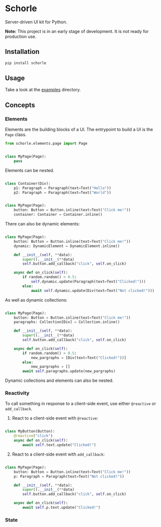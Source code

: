 # Schorle

Server-driven UI kit for Python.

**Note:** This project is in an early stage of development. It is not ready for production use.

## Installation

```bash
pip install schorle
```

## Usage

Take a look at the [examples](examples) directory.

## Concepts

### Elements

Elements are the building blocks of a UI. The entrypoint to build a UI is the `Page` class.

```python
from schorle.elements.page import Page


class MyPage(Page):
    pass

```

Elements can be nested.

```python

class Container(Div):
    p1: Paragraph = Paragraph(text=Text("Hello"))
    p2: Paragraph = Paragraph(text=Text("World"))


class MyPage(Page):
    button: Button = Button.inline(text=Text("Click me!"))
    container: Container = Container.inline()

```

There can also be dynamic elements:

```python

class MyPage(Page):
    button: Button = Button.inline(text=Text("Click me!"))
    dynamic: DynamicElement = DynamicElement.inline()

    def __init__(self, **data):
        super().__init__(**data)
        self.button.add_callback("click", self.on_click)

    async def on_click(self):
        if random.random() > 0.5:
            self.dynamic.update(Paragraph(text=Text("Clicked!")))
        else:
            await self.dynamic.update(Div(text=Text("Not clicked!")))

```

As well as dynamic collections:

```python

class MyPage(Page):
    button: Button = Button.inline(text=Text("Click me!"))
    paragraphs: Collection[Div] = Collection.inline()

    def __init__(self, **data):
        super().__init__(**data)
        self.button.add_callback("click", self.on_click)

    async def on_click(self):
        if random.random() > 0.5:
            new_pargraphs = [Div(text=Text("Clicked!"))]
        else:
            new_pargraphs = []
        await self.paragraphs.update(new_pargraphs)

```

Dynamic collections and elements can also be nested.

### Reactivity

To call something in response to a client-side event, use either `@reactive` or `add_callback`.

1. React to a client-side event with `@reactive`:

```python

class MyButton(Button):
    @reactive("click")
    async def on_click(self):
        await self.text.update("Clicked!")
```

2. React to a client-side event with `add_callback`:

```python

class MyPage(Page):
    button: Button = Button.inline(text=Text("Click me!"))
    p: Paragraph = Paragraph(text=Text("Not clicked!"))

    def __init__(self, **data):
        super().__init__(**data)
        self.button.add_callback("click", self.on_click)

    async def on_click(self):
        await self.p.text.update("Clicked!")
```

### State

